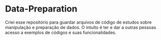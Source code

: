 # Data-Preparation

Criei esse repositório para guardar arquivos de código de estudos sobre manipulação e preparação de dados. O intuito é ter e dar a outras pessoas acesso a exemplos de códigos e suas funcionalidades. 
